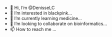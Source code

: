 - 👋 Hi, I’m @DenisseLC
- 👀 I’m interested in blackpink...
- 🌱 I’m currently learning medicine...
- 💞️ I’m looking to collaborate on bioinformatics...
- 📫 How to reach me ...

<!---
DenisseLC/DenisseLC is a ✨ special ✨ repository because its `README.md` (this file) appears on your GitHub profile.
You can click the Preview link to take a look at your changes.
--->
